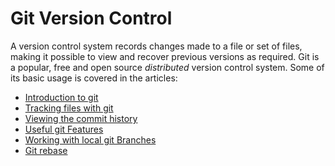 # Git Version Control

A version control system records changes made to a file or set of files,
making it possible to view and recover previous versions as required.
Git is a popular, free and open source _distributed_ version control
system. Some of its basic usage is covered in the articles:

- [Introduction to git](introduction.md)
- [Tracking files with git](tracking-changes.md)
- [Viewing the commit history](commit-history.md)
- [Useful git Features](git-features.md)
- [Working with local git Branches](branches.md)
- [Git rebase](rebase.md)
